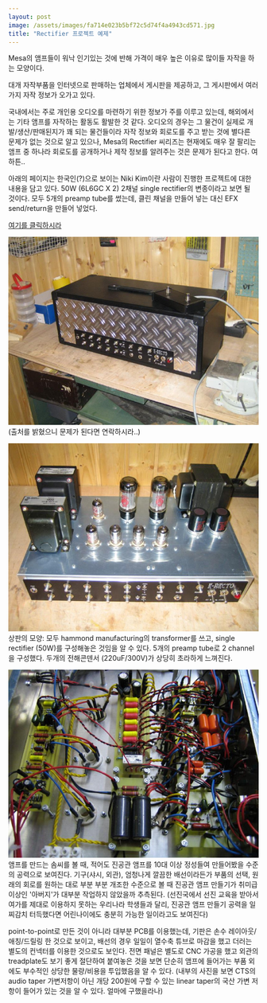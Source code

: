 ```yaml
---
layout: post
image: /assets/images/fa714e023b5bf72c5d74f4a4943cd571.jpg
title: "Rectifier 프로젝트 예제"
---
```


Mesa의 앰프들이 워낙 인기있는 것에 반해 가격이 매우 높은 이유로 많이들 자작을 하는 모양이다. 

대개 자작부품을 인터넷으로 판매하는 업체에서 게시판을 제공하고, 그 게시판에서 여러가지 자작 정보가 오가고 있다.

국내에서는 주로 개인용 오디오를 마련하기 위한 정보가 주를 이루고 있는데, 해외에서는 기타 앰프를 자작하는 활동도 활발한 것 같다. 오디오의 경우는 그 물건이 실제로 개발/생산/판매된지가 꽤 되는 물건들이라 자작 정보와 회로도를 주고 받는 것에 별다른 문제가 없는 것으로 알고 있으나, Mesa의 Rectifier 씨리즈는 현재에도 매우 잘 팔리는 앰프 중 하나라 회로도를 공개하거나 제작 정보를 알려주는 것은 문제가 된다고 한다. 여하튼..

아래의 페이지는 한국인(?)으로 보이는 Niki Kim이란 사람이 진행한 프로젝트에 대한 내용을 담고 있다. 50W (6L6GC X 2) 2채널 single rectifier의 변종이라고 보면 될 것이다. 모두 5개의 preamp tube를 썼는데, 클린 채널을 만들어 넣는 대신 EFX send/return을 만들어 넣었다.

[여기를 클릭하시라](http://stud3.tuwien.ac.at/%7Ee9425361/electronics/erectoamp/erectoamp.htm)


![image](/assets/images/fa714e023b5bf72c5d74f4a4943cd571.jpg)(출처를 밝혔으니 문제가 된다면 연락하시라..)

![image](/assets/images/bff58d8cb3875a69b056643aad5cb4ce.jpg)상판의 모양: 모두 hammond manufacturing의 transformer를 쓰고, single rectifier (50W)를 구성해놓은 것임을 알 수 있다. 5개의 preamp tube로 2 channel을 구성했다. 두개의 전해콘덴서 (220uF/300V)가 상당히 초라하게 느껴진다.

![image](/assets/images/febfda3262dc8ad53dc7b56aa5a51067.jpg)
앰프를 만드는 솜씨를 볼 때, 적어도 진공관 앰프를 10대 이상 정성들여 만들어봤을 수준의 공력으로 보여진다. 기구(샤시, 외관), 엄청나게 깔끔한 배선이라든가 부품의 선택, 원래의 회로를 원하는 대로 부분 부분 개조한 수준으로 볼 때 진공관 앰프 만들기가 취미급 이상인 '아버지'가 대부분 작업하지 않았을까 추측된다. (선진국에서 선진 교육을 받아서 여가를 제대로 이용하지 못하는 우리나라 학생들과 달리, 진공관 앰프 만들기 공력을 일찌감치 터득했다면 어린나이에도 충분히 가능한 일이라고도 보여진다)

point-to-point로 만든 것이 아니라 대부분 PCB를 이용했는데, 기판은 손수 레이아웃/애칭/드릴링 한 것으로 보이고, 배선의 경우 일일이 열수축 튜브로 마감을 했고 더러는 별도의 컨넥터를 이용한 것으로도 보인다. 전면 패널은 별도로 CNC 가공을 했고 외관의 treadplate도 보기 좋게 절단하여 붙여놓은 것을 보면 단순히 앰프에 들어가는 부품 외에도 부수적인 상당한 물량/비용을 투입했음을 알 수 있다. (내부의 사진을 보면 CTS의 audio taper 가변저항이 아닌 개당 200원에 구할 수 있는 linear taper의 국산 가변 저항이 들어가 있는 것을 알 수 있다. 얼마에 구했을라나)


